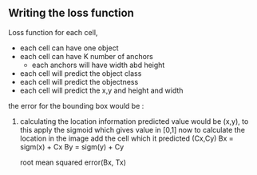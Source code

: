 ## Writing the loss function

Loss function for each cell, 
- each cell can have one object
- each cell can have K number of anchors
    - each anchors will have width abd height
- each cell will predict the object class 
- each cell will predict the objectness
- each cell will predict the x,y and height and width


the error for the bounding box would be :
1. calculating the location information
    predicted value would be (x,y), to this apply the sigmoid which gives value in [0,1]
    now to calculate the location in the image add the cell which it predicted (Cx,Cy)
    Bx = sigm(x) + Cx
    By = sigm(y) + Cy

    root mean squared error(Bx, Tx)

